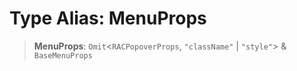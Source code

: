 # Type Alias: MenuProps

> **MenuProps**: `Omit`\<`RACPopoverProps`, `"className"` \| `"style"`\> & `BaseMenuProps`
